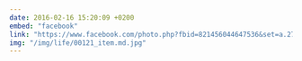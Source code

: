 ```yaml
---
date: 2016-02-16 15:20:09 +0200
embed: "facebook"
link: "https://www.facebook.com/photo.php?fbid=821456044647536&set=a.272256412900838.68734.100003494449349&type=3"
img: "/img/life/00121_item.md.jpg"
---
```

